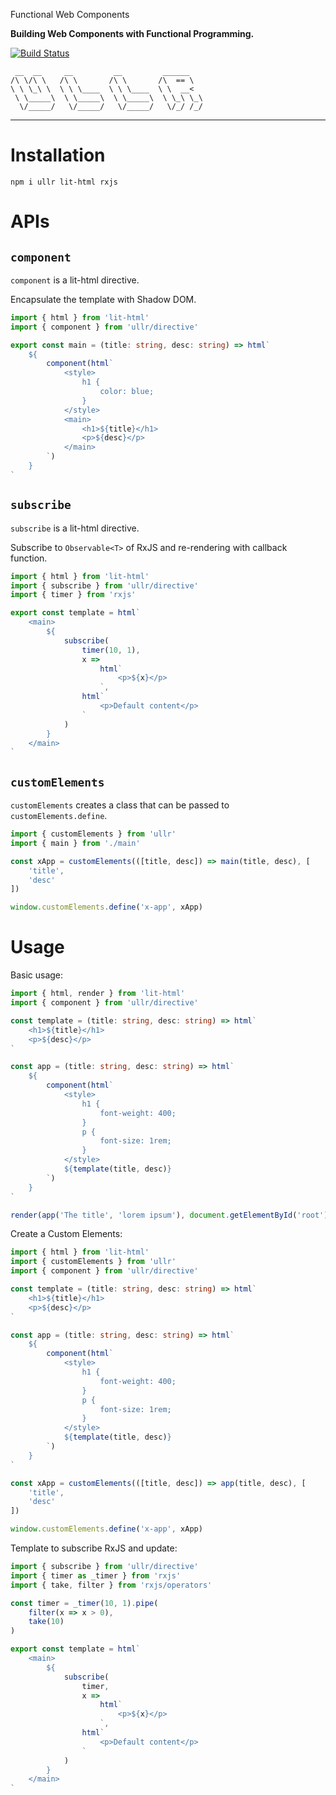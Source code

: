 Functional Web Components

**Building Web Components with Functional Programming.**

[![Build Status](https://travis-ci.org/aggre/ullr.svg?branch=master)](https://travis-ci.org/aggre/ullr)

```
 __  __     __         __         ______
/\ \/\ \   /\ \       /\ \       /\  == \
\ \ \_\ \  \ \ \____  \ \ \____  \ \  __<
 \ \_____\  \ \_____\  \ \_____\  \ \_\ \_\
  \/_____/   \/_____/   \/_____/   \/_/ /_/
```

---

# Installation

```
npm i ullr lit-html rxjs
```

# APIs

## `component`

`component` is a lit-html directive.

Encapsulate the template with Shadow DOM.

```ts
import { html } from 'lit-html'
import { component } from 'ullr/directive'

export const main = (title: string, desc: string) => html`
	${
		component(html`
			<style>
				h1 {
					color: blue;
				}
			</style>
			<main>
				<h1>${title}</h1>
				<p>${desc}</p>
			</main>
		`)
	}
`
```

## `subscribe`

`subscribe` is a lit-html directive.

Subscribe to `Observable<T>` of RxJS and re-rendering with callback function.

```ts
import { html } from 'lit-html'
import { subscribe } from 'ullr/directive'
import { timer } from 'rxjs'

export const template = html`
	<main>
		${
			subscribe(
				timer(10, 1),
				x =>
					html`
						<p>${x}</p>
					`,
				html`
					<p>Default content</p>
				`
			)
		}
	</main>
`
```

## `customElements`

`customElements` creates a class that can be passed to `customElements.define`.

```ts
import { customElements } from 'ullr'
import { main } from './main'

const xApp = customElements(([title, desc]) => main(title, desc), [
	'title',
	'desc'
])

window.customElements.define('x-app', xApp)
```

# Usage

Basic usage:

```ts
import { html, render } from 'lit-html'
import { component } from 'ullr/directive'

const template = (title: string, desc: string) => html`
	<h1>${title}</h1>
	<p>${desc}</p>
`

const app = (title: string, desc: string) => html`
	${
		component(html`
			<style>
				h1 {
					font-weight: 400;
				}
				p {
					font-size: 1rem;
				}
			</style>
			${template(title, desc)}
		`)
	}
`

render(app('The title', 'lorem ipsum'), document.getElementById('root'))
```

Create a Custom Elements:

```ts
import { html } from 'lit-html'
import { customElements } from 'ullr'
import { component } from 'ullr/directive'

const template = (title: string, desc: string) => html`
	<h1>${title}</h1>
	<p>${desc}</p>
`

const app = (title: string, desc: string) => html`
	${
		component(html`
			<style>
				h1 {
					font-weight: 400;
				}
				p {
					font-size: 1rem;
				}
			</style>
			${template(title, desc)}
		`)
	}
`

const xApp = customElements(([title, desc]) => app(title, desc), [
	'title',
	'desc'
])

window.customElements.define('x-app', xApp)
```

Template to subscribe RxJS and update:

```ts
import { subscribe } from 'ullr/directive'
import { timer as _timer } from 'rxjs'
import { take, filter } from 'rxjs/operators'

const timer = _timer(10, 1).pipe(
	filter(x => x > 0),
	take(10)
)

export const template = html`
	<main>
		${
			subscribe(
				timer,
				x =>
					html`
						<p>${x}</p>
					`,
				html`
					<p>Default content</p>
				`
			)
		}
	</main>
`
```
